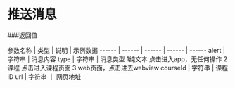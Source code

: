 # 推送消息


###返回值

 参数名称 | 类型 | 说明 | 示例数据
 ------ | ------ | ------ | ------ | ------
 alert | 字符串 |  消息内容
 type  | 字符串 | 消息类型  1纯文本 点击进入app，无任何操作 2 课程 点击进入课程页面 3 web页面，点击进去webview
 courseId | 字符串 | 课程ID
 url  | 字符串  ｜ 网页地址

